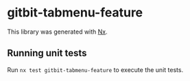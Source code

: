 # gitbit-tabmenu-feature

This library was generated with [Nx](https://nx.dev).

## Running unit tests

Run `nx test gitbit-tabmenu-feature` to execute the unit tests.
